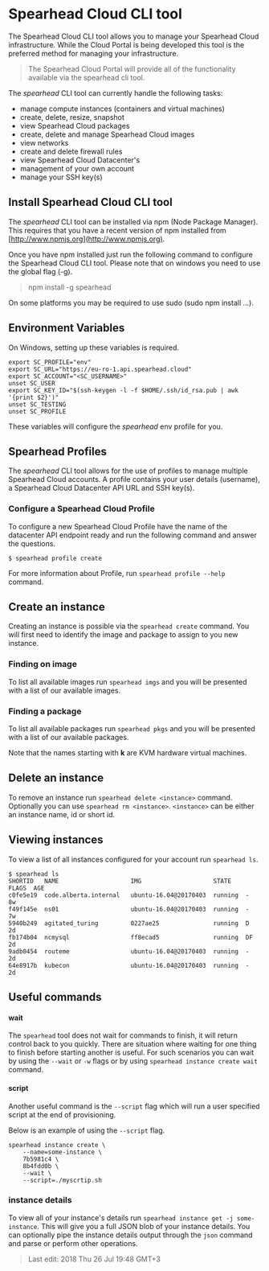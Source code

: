 # Spearhead Cloud CLI tool

The Spearhead Cloud CLI tool allows you to manage your Spearhead Cloud infrastructure. While the Cloud Portal is being developed this tool is the preferred method for managing your infrastructure.

> The Spearhead Cloud Portal will provide all of the functionality available via the spearhead cli tool.

The *spearhead* CLI tool can currently handle the following tasks:

* manage compute instances (containers and virtual machines)
* create, delete, resize, snapshot
* view Spearhead Cloud packages
* create, delete and manage Spearhead Cloud images
* view networks
* create and delete firewall rules
* view Spearhead Cloud Datacenter's
* management of your own account
* manage your SSH key(s)

## Install Spearhead Cloud CLI tool
The *spearhead* CLI tool can be installed via npm (Node Package Manager). This requires that you have a recent version of npm installed from [http://www.npmjs.org](http://www.npmjs.org).

Once you have npm installed just run the following command to configure the Spearhead Cloud CLI tool. Please note that on windows you need to use the global flag (-g).

> npm install -g spearhead

On some platforms you may be required to use sudo (sudo npm install ...).

## Environment Variables
On Windows, setting up these variables is required.

```
export SC_PROFILE="env"
export SC_URL="https://eu-ro-1.api.spearhead.cloud"
export SC_ACCOUNT="<SC_USERNAME>"
unset SC_USER
export SC_KEY_ID="$(ssh-keygen -l -f $HOME/.ssh/id_rsa.pub | awk '{print $2}')"
unset SC_TESTING
unset SC_PROFILE
```

These variables will configure the *spearhead* env profile for you.

## Spearhead Profiles
The *spearhead* CLI tool allows for the use of profiles to manage multiple Spearhead Cloud accounts. A profile contains your user details (username), a Spearhead Cloud Datacenter API URL and SSH key(s).

### Configure a Spearhead Cloud Profile
To configure a new Spearhead Cloud Profile have the name of the datacenter API endpoint ready and run the following command and answer the questions.

```
$ spearhead profile create
```

For more information about Profile, run ```spearhead profile --help``` command.

## Create an instance
Creating an instance is possible via the ```spearhead create``` command. You will first need to identify the image and package to assign to you new instance.

### Finding on image
To list all available images run ```spearhead imgs``` and you will be presented with a list of our available images.

### Finding a package
To list all available packages run ```spearhead pkgs``` and you will be presented with a list of our available packages.

Note that the names starting with **k** are KVM hardware virtual machines.  

## Delete an instance
To remove an instance run ```spearhead delete <instance>``` command. Optionally you can use ```spearhead rm <instance>```. ```<instance>``` can be either an instance name, id or short id.

## Viewing instances
To view a list of all instances configured for your account run ```spearhead ls```.

```
$ spearhead ls
SHORTID   NAME                    IMG                    STATE    FLAGS  AGE
c0fe5e19  code.alberta.internal   ubuntu-16.04@20170403  running  -      8w
f49f145e  ns01                    ubuntu-16.04@20170403  running  -      7w
5940b249  agitated_turing         0227ae25               running  D      2d
fb174b04  ncmysql                 ff8ecad5               running  DF     2d
9adb0454  routeme                 ubuntu-16.04@20170403  running  -      2d
64e8917b  kubecon                 ubuntu-16.04@20170403  running  -      2d
```

## Useful commands

#### wait
The ```spearhead``` tool does not wait for commands to finish, it will return control back to you quickly. There are situation where waiting for one thing to finish before starting another is useful. For such scenarios you can wait by using the ```--wait``` or ```-w``` flags or by using ```spearhead instance create wait``` command.

#### script
Another useful command is the ```--script``` flag which will run a user specified script at the end of provisioning.

Below is an example of using the ```--script``` flag.

```
spearhead instance create \
    --name=some-instance \
    7b5981c4 \
    8b4fdd0b \
    --wait \
    --script=./myscrtip.sh
```
### instance details
To view all of your instance's details run ```spearhead instance get -j some-instance```. This will give you a full JSON blob of your instance details. You can optionally pipe the instance details output through the ```json``` command and parse or perform other operations.

> Last edit: 2018 Thu 26 Jul 19:48 GMT+3 